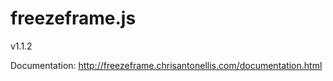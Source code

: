 freezeframe.js
==============
v1.1.2

Documentation: http://freezeframe.chrisantonellis.com/documentation.html